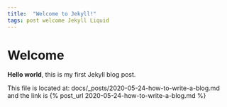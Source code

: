```yaml
---
title:  "Welcome to Jekyll!"
tags: post welcome Jekyll Liquid
---
```


# Welcome

**Hello world**, this is my first Jekyll blog post.

This file is located at: docs/_posts/2020-05-24-how-to-write-a-blog.md and the link is {% post_url 2020-05-24-how-to-write-a-blog.md %}

